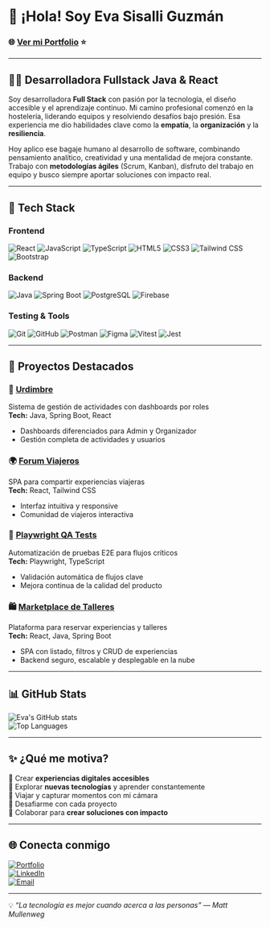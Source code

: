 # 👋 ¡Hola! Soy Eva Sisalli Guzmán

### 🌐 [**Ver mi Portfolio**](https://eva-portfolio.lovable.app/) ⭐

---

## 👩‍💻 Desarrolladora Fullstack Java & React

Soy desarrolladora **Full Stack** con pasión por la tecnología, el diseño accesible y el aprendizaje continuo. Mi camino profesional comenzó en la hostelería, liderando equipos y resolviendo desafíos bajo presión. Esa experiencia me dio habilidades clave como la **empatía**, la **organización** y la **resiliencia**.

Hoy aplico ese bagaje humano al desarrollo de software, combinando pensamiento analítico, creatividad y una mentalidad de mejora constante. Trabajo con **metodologías ágiles** (Scrum, Kanban), disfruto del trabajo en equipo y busco siempre aportar soluciones con impacto real.

---

## 🚀 Tech Stack

### **Frontend**
![React](https://img.shields.io/badge/React-20232A?style=for-the-badge&logo=react&logoColor=61DAFB)
![JavaScript](https://img.shields.io/badge/JavaScript-F7DF1E?style=for-the-badge&logo=javascript&logoColor=black)
![TypeScript](https://img.shields.io/badge/TypeScript-007ACC?style=for-the-badge&logo=typescript&logoColor=white)
![HTML5](https://img.shields.io/badge/HTML5-E34F26?style=for-the-badge&logo=html5&logoColor=white)
![CSS3](https://img.shields.io/badge/CSS3-1572B6?style=for-the-badge&logo=css3&logoColor=white)
![Tailwind CSS](https://img.shields.io/badge/Tailwind_CSS-38B2AC?style=for-the-badge&logo=tailwind-css&logoColor=white)
![Bootstrap](https://img.shields.io/badge/Bootstrap-563D7C?style=for-the-badge&logo=bootstrap&logoColor=white)

### **Backend**
![Java](https://img.shields.io/badge/Java-ED8B00?style=for-the-badge&logo=java&logoColor=white)
![Spring Boot](https://img.shields.io/badge/Spring_Boot-6DB33F?style=for-the-badge&logo=spring-boot&logoColor=white)
![PostgreSQL](https://img.shields.io/badge/PostgreSQL-316192?style=for-the-badge&logo=postgresql&logoColor=white)
![Firebase](https://img.shields.io/badge/Firebase-FFCA28?style=for-the-badge&logo=firebase&logoColor=black)

### **Testing & Tools**
![Git](https://img.shields.io/badge/Git-F05032?style=for-the-badge&logo=git&logoColor=white)
![GitHub](https://img.shields.io/badge/GitHub-100000?style=for-the-badge&logo=github&logoColor=white)
![Postman](https://img.shields.io/badge/Postman-FF6C37?style=for-the-badge&logo=postman&logoColor=white)
![Figma](https://img.shields.io/badge/Figma-F24E1E?style=for-the-badge&logo=figma&logoColor=white)
![Vitest](https://img.shields.io/badge/Vitest-6E9F18?style=for-the-badge&logo=vitest&logoColor=white)
![Jest](https://img.shields.io/badge/Jest-C21325?style=for-the-badge&logo=jest&logoColor=white)

---

## 📂 Proyectos Destacados

### 🧵 [**Urdimbre**](https://github.com/miskybox/Urdimbre_Frontend.git)  
Sistema de gestión de actividades con dashboards por roles  
**Tech:** Java, Spring Boot, React  
- Dashboards diferenciados para Admin y Organizador  
- Gestión completa de actividades y usuarios  

### 🌍 [**Forum Viajeros**](https://github.com/miskybox/Forum_frontend.git)  
SPA para compartir experiencias viajeras  
**Tech:** React, Tailwind CSS  
- Interfaz intuitiva y responsive  
- Comunidad de viajeros interactiva  

### 🧪 [**Playwright QA Tests**](https://github.com/miskybox/playwright-tests)  
Automatización de pruebas E2E para flujos críticos  
**Tech:** Playwright, TypeScript  
- Validación automática de flujos clave  
- Mejora continua de la calidad del producto  

### 🛍️ [**Marketplace de Talleres**](https://github.com/miskybox/marketplace.git)  
Plataforma para reservar experiencias y talleres  
**Tech:** React, Java, Spring Boot  
- SPA con listado, filtros y CRUD de experiencias  
- Backend seguro, escalable y desplegable en la nube  

---

## 📊 GitHub Stats

![Eva's GitHub stats](https://github-readme-stats.vercel.app/api?username=miskybox&show_icons=true&theme=radical)  
![Top Languages](https://github-readme-stats.vercel.app/api/top-langs/?username=miskybox&layout=compact&theme=radical)

---

## ✨ ¿Qué me motiva?

🎨 Crear **experiencias digitales accesibles**  
🚀 Explorar **nuevas tecnologías** y aprender constantemente  
📸 Viajar y capturar momentos con mi cámara  
🧠 Desafiarme con cada proyecto  
🤝 Colaborar para **crear soluciones con impacto**

---

## 🌐 Conecta conmigo

[![Portfolio](https://img.shields.io/badge/Portfolio-Eva_Sisalli-6A5ACD?style=for-the-badge&logo=web&logoColor=white)](https://eva-portfolio.lovable.app/)  
[![LinkedIn](https://img.shields.io/badge/LinkedIn-Eva_Sisalli-0077B5?style=for-the-badge&logo=linkedin&logoColor=white)](https://linkedin.com/in/tu-perfil)  
[![Email](https://img.shields.io/badge/Email-eva.sg.dev@gmail.com-D14836?style=for-the-badge&logo=gmail&logoColor=white)](mailto:eva.sg.dev@gmail.com)

---

💡 *“La tecnología es mejor cuando acerca a las personas”* — *Matt Mullenweg*
